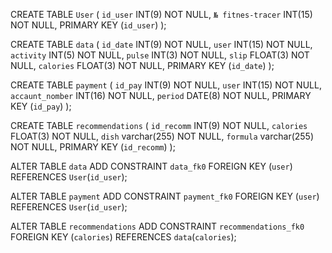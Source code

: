 CREATE TABLE `User` (
	`id_user` INT(9) NOT NULL,
	`№ fitnes-tracer` INT(15) NOT NULL,
	PRIMARY KEY (`id_user`)
);

CREATE TABLE `data` (
	`id_date` INT(9) NOT NULL,
	`user` INT(15) NOT NULL,
	`activity` INT(5) NOT NULL,
	`pulse` INT(3) NOT NULL,
	`slip` FLOAT(3) NOT NULL,
	`calories` FLOAT(3) NOT NULL,
	PRIMARY KEY (`id_date`)
);

CREATE TABLE `payment` (
	`id_pay` INT(9) NOT NULL,
	`user` INT(15) NOT NULL,
	`accaunt_nomber` INT(16) NOT NULL,
	`period` DATE(8) NOT NULL,
	PRIMARY KEY (`id_pay`)
);

CREATE TABLE `recommendations` (
	`id_recomm` INT(9) NOT NULL,
	`calories` FLOAT(3) NOT NULL,
	`dish` varchar(255) NOT NULL,
	`formula` varchar(255) NOT NULL,
	PRIMARY KEY (`id_recomm`)
);

ALTER TABLE `data` ADD CONSTRAINT `data_fk0` FOREIGN KEY (`user`) REFERENCES `User`(`id_user`);

ALTER TABLE `payment` ADD CONSTRAINT `payment_fk0` FOREIGN KEY (`user`) REFERENCES `User`(`id_user`);

ALTER TABLE `recommendations` ADD CONSTRAINT `recommendations_fk0` FOREIGN KEY (`calories`) REFERENCES `data`(`calories`);
